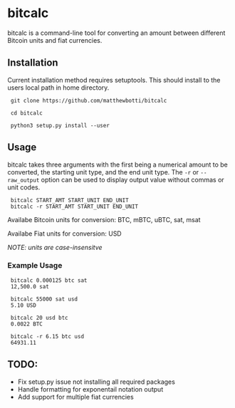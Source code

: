 # bitcalc

bitcalc is a command-line tool for converting an amount between
different Bitcoin units and fiat currencies.

## Installation

Current installation method requires setuptools.
This should install to the users local path in home directory.

```
 git clone https://github.com/matthewbotti/bitcalc
 
 cd bitcalc

 python3 setup.py install --user
```

## Usage

bitcalc takes three arguments with the first being a 
numerical amount to be converted, the starting unit type, 
and the end unit type. The `-r` or `--raw_output` option
can be used to display output value without commas or
unit codes.

``` 
 bitcalc START_AMT START_UNIT END_UNIT
 bitcalc -r START_AMT START_UNIT END_UNIT
```

Availabe Bitcoin units for conversion: BTC, mBTC, uBTC, sat, msat

Availabe Fiat units for conversion: USD

*NOTE: units are case-insensitve*

### Example Usage

```
 bitcalc 0.000125 btc sat
 12,500.0 sat

 bitcalc 55000 sat usd
 5.10 USD 

 bitcalc 20 usd btc
 0.0022 BTC

 bitcalc -r 6.15 btc usd
 64931.11
```

## TODO:

* Fix setup.py issue not installing all required packages
* Handle formatting for exponentail notation output 
* Add support for multiple fiat currencies

